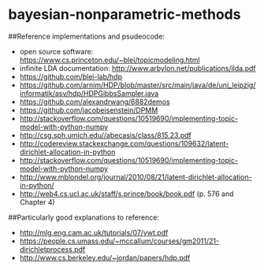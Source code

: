 # bayesian-nonparametric-methods

##Reference implementations and psudeocode:
+ open source software: https://www.cs.princeton.edu/~blei/topicmodeling.html
+ infinite LDA documentation: http://www.arbylon.net/publications/ilda.pdf
+ https://github.com/blei-lab/hdp
+ https://github.com/arnim/HDP/blob/master/src/main/java/de/uni_leipzig/informatik/asv/hdp/HDPGibbsSampler.java
+ https://github.com/alexandrwang/6882demos
+ https://github.com/jacobeisenstein/DPMM
+ http://stackoverflow.com/questions/10519690/implementing-topic-model-with-python-numpy
+ http://csg.sph.umich.edu//abecasis/class/815.23.pdf
+ http://codereview.stackexchange.com/questions/109632/latent-dirichlet-allocation-in-python
+ http://stackoverflow.com/questions/10519690/implementing-topic-model-with-python-numpy
+ http://www.mblondel.org/journal/2010/08/21/latent-dirichlet-allocation-in-python/
+ http://web4.cs.ucl.ac.uk/staff/s.prince/book/book.pdf (p. 576 and Chapter 4)

##Particularly good explanations to reference:
+ http://mlg.eng.cam.ac.uk/tutorials/07/ywt.pdf
+ https://people.cs.umass.edu/~mccallum/courses/gm2011/21-dirichletprocess.pdf
+ http://www.cs.berkeley.edu/~jordan/papers/hdp.pdf
